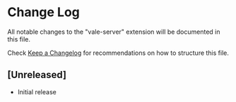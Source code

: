 # Change Log

All notable changes to the "vale-server" extension will be documented in this file.

Check [Keep a Changelog](http://keepachangelog.com/) for recommendations on how to structure this file.

## [Unreleased]

- Initial release